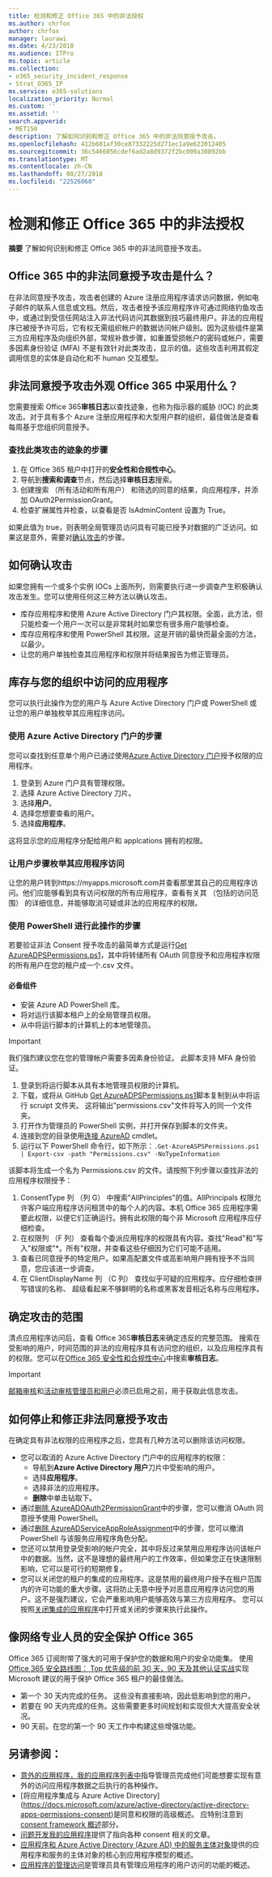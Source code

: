 ```yaml
---
title: 检测和修正 Office 365 中的非法授权
ms.author: chrfox
author: chrfox
manager: laurawi
ms.date: 4/23/2018
ms.audience: ITPro
ms.topic: article
ms.collection:
- o365_security_incident_response
- Strat_O365_IP
ms.service: o365-solutions
localization_priority: Normal
ms.custom: ''
ms.assetid: ''
search.appverid:
- MET150
description: 了解如何识别和修正 Office 365 中的非法同意授予攻击。
ms.openlocfilehash: 412b601af30ce87332225d271ec1a9e622012405
ms.sourcegitcommit: 36c5466056cdef6ad2a8d9372f2bc009a30892bb
ms.translationtype: MT
ms.contentlocale: zh-CN
ms.lasthandoff: 08/27/2018
ms.locfileid: "22526060"
---
```

# <a name="detect-and-remediate-illicit-consent-grants-in-office-365"></a>检测和修正 Office 365 中的非法授权

**摘要** 了解如何识别和修正 Office 365 中的非法同意授予攻击。

## <a name="what-is-the-illicit-consent-grant-attack-in-office-365"></a>Office 365 中的非法同意授予攻击是什么？
在非法同意授予攻击，攻击者创建的 Azure 注册应用程序请求访问数据，例如电子邮件的联系人信息或文档。然后，攻击者授予该应用程序许可通过网络钓鱼攻击中，或通过到受信任网站注入非法代码访问其数据到技巧最终用户。非法的应用程序已被授予许可后，它有权无需组织帐户的数据访问帐户级别。因为这些组件是第三方应用程序及向组织外部，常规补救步骤，如重置受损帐户的密码或帐户，需要多因素身份验证 (MFA) 不是有效针对此类攻击，显示的值。这些攻击利用其假定调用信息的实体是自动化和不 human 交互模型。

## <a name="what-does-an-illicit-consent-grant-attack-look-like-in-office-365"></a>非法同意授予攻击外观 Office 365 中采用什么？
您需要搜索 Office 365**审核日志**以查找迹象，也称为指示器的威胁 (IOC) 的此类攻击。对于具有多个 Azure 注册应用程序和大型用户群的组织，最佳做法是查看每周基于您组织同意授予。
### <a name="steps-for-finding-signs-of-this-attack"></a>查找此类攻击的迹象的步骤
1. 在 Office 365 租户中打开的**安全性和合规性中心**。
2. 导航到**搜索和调查**节点，然后选择**审核日志**搜索。
3. 创建搜索 （所有活动和所有用户） 和筛选的同意的结果，向应用程序，并添加 OAuth2PermissionGrant。
4. 检查扩展属性并检查，以查看是否 IsAdminContent 设置为 True。


如果此值为 true，则表明全局管理员访问具有可能已授予对数据的广泛访问。如果这是意外，需要对[确认攻击](detect-and-remediate-illicit-consent-grants.md#confirmattack)的步骤。

<a name="confirmattack"> </a>
## <a name="how-to-confirm-an-attack"></a>如何确认攻击
如果您拥有一个或多个实例 IOCs 上面所列，则需要执行进一步调查产生积极确认攻击发生。您可以使用任何这三种方法以确认攻击。
- 库存应用程序和使用 Azure Active Directory 门户其权限。全面，此方法，但只能检查一个用户一次可以是非常耗时如果您有很多用户能够检查。
- 库存应用程序和使用 PowerShell 其权限。这是开销的最快而最全面的方法，以最少。
- 让您的用户单独检查其应用程序和权限并将结果报告为修正管理员。

## <a name="inventory-apps-with-access-in-your-organization"></a>库存与您的组织中访问的应用程序
您可以执行此操作为您的用户与 Azure Active Directory 门户或 PowerShell 或让您的用户单独枚举其应用程序访问。

### <a name="steps-for-using-the-azure-active-directory-portal"></a>使用 Azure Active Directory 门户的步骤
您可以查找到任意单个用户已通过使用[Azure Active Directory 门户](https://portal.azure.com/)授予权限的应用程序。 
1. 登录到 Azure 门户具有管理权限。
2. 选择 Azure Active Directory 刀片。
3. 选择**用户**。
4. 选择您想要查看的用户。
5. 选择**应用程序**。

这将显示您的应用程序分配给用户和 applcations 拥有的权限。

### <a name="steps-for-having-your-users-enumerate-their-application-access"></a>让用户步骤枚举其应用程序访问
让您的用户转到https://myapps.microsoft.com并查看那里其自己的应用程序访问。他们应能够看到具有访问权限的所有应用程序，查看有关其 （包括的访问范围） 的详细信息，并能够取消可疑或非法的应用程序的权限。

### <a name="steps-for-doing-this-with-powershell"></a>使用 PowerShell 进行此操作的步骤
若要验证非法 Consent 授予攻击的最简单方式是运行[Get AzureADPSPermissions.ps1](https://gist.github.com/psignoret/41793f8c6211d2df5051d77ca3728c09)，其中将转储所有 OAuth 同意授予和应用程序权限的所有用户在您的租户成一个.csv 文件。 

#### <a name="pre-requisites"></a>必备组件
- 安装 Azure AD PowerShell 库。
- 将对运行该脚本租户上的全局管理员权限。
- 从中将运行脚本的计算机上的本地管理员。

> [!IMPORTANT]
> 我们强烈建议您在您的管理帐户需要多因素身份验证。 此脚本支持 MFA 身份验证。

1. 登录到将运行脚本从具有本地管理员权限的计算机。
2. 下载，或将从 GitHub [Get AzureADPSPermissions.ps1](https://gist.github.com/psignoret/41793f8c6211d2df5051d77ca3728c09)脚本复制到从中将运行 scruipt 文件夹。 这将输出"permissions.csv"文件将写入的同一个文件夹。
3. 打开作为管理员的 PowerShell 实例，并打开保存到脚本的文件夹。
4. 连接到您的目录使用[连接 AzureAD](https://docs.microsoft.com/powershell/module/azuread/connect-azuread?view=azureadps-2.0) cmdlet。
5. 运行以下 PowerShell 命令行，如下所示：`.Get-AzureASPSPermissions.ps1 | Export-csv -path "Permissions.csv" -NoTypeInformation`

该脚本将生成一个名为 Permissions.csv 的文件。请按照下列步骤以查找非法的应用程序权限授予： 
1. ConsentType 列 （列 G） 中搜索"AllPrinciples"的值。AllPrincipals 权限允许客户端应用程序访问租赁中的每个人的内容。本机 Office 365 应用程序需要此权限，以便它们正确运行。拥有此权限的每个非 Microsoft 应用程序应仔细检查。
2.  在权限列 （F 列） 查看每个委派应用程序的权限具有内容。查找"Read"和"写入"权限或"*。所有"权限，并查看这些仔细因为它们可能不适用。
3.  查看已同意授予的特定用户。如果高配置文件或高影响用户拥有授予不当同意，您应该进一步调查。
4.  在 ClientDisplayName 列 （C 列） 查找似乎可疑的应用程序。应仔细检查拼写错误的名称、 超级看起来不够鲜明的名称或黑客发音相近名称与应用程序。

## <a name="determine-the-scope-of-the-attack"></a>确定攻击的范围
清点应用程序访问后，查看 Office 365**审核日志**来确定违反的完整范围。 搜索在受影响的用户，时间范围的非法的应用程序具有访问您的组织，以及应用程序具有的权限。您可以在[Office 365 安全性和合规性中心](https://support.office.com/article/Search-the-audit-log-in-the-Office-365-Security-Compliance-Center-0d4d0f35-390b-4518-800e-0c7ec95e946c)中搜索**审核日志**。 

> [!IMPORTANT]
> [邮箱审核](https://support.office.com/article/Enable-mailbox-auditing-in-Office-365-aaca8987-5b62-458b-9882-c28476a66918)和[活动审核管理员和用户](https://support.office.com/article/turn-office-365-audit-log-search-on-or-off-e893b19a-660c-41f2-9074-d3631c95a014)必须已启用之前，用于获取此信息攻击。

## <a name="how-to-stop-and-remediate-an-illicit-consent-grant--attack"></a>如何停止和修正非法同意授予攻击
在确定具有非法权限的应用程序之后，您具有几种方法可以删除该访问权限。
- 您可以取消的 Azure Active Directory 门户中的应用程序的权限：
    - 导航到**Azure Active Directory 用户**刀片中受影响的用户。
    - 选择**应用程序**。
    - 选择非法的应用程序。
    - **删除**中单击钻取下。
- 通过[删除 AzureADOAuth2PermissionGrant](https://docs.microsoft.com/powershell/module/azuread/Remove-AzureADOAuth2PermissionGrant?view=azureadps-2.0)中的步骤，您可以撤消 OAuth 同意授予使用 PowerShell。
- 通过[删除 AzureADServiceAppRoleAssignment](https://docs.microsoft.com/powershell/module/azuread/Remove-AzureADServiceAppRoleAssignment?view=azureadps-2.0)中的步骤，您可以撤消 PowerShell 与该服务应用程序角色分配。
- 您还可以禁用登录受影响的帐户完全，其中将反过来禁用应用程序访问该帐户中的数据。当然，这不是理想的最终用户的工作效率，但如果您正在快速限制影响，它可以是可行的短期修复。
- 您可以关闭您的租户的集成的应用程序。这是禁用的最终用户授予在租户范围内的许可功能的重大步骤。这将防止无意中授予对恶意应用程序访问您的用户。这不是强烈建议，它会严重影响用户能够高效与第三方应用程序。 您可以按照[关闭集成的应用程序](https://support.office.com/article/Turning-Integrated-Apps-on-or-off-7e453a40-66df-44ab-92a1-96786cb7fb34)中打开或关闭的步骤来执行此操作。

## <a name="secure-office-365-like-a-cybersecurity-pro"></a>像网络专业人员的安全保护 Office 365
Office 365 订阅附带了强大的可用于保护您的数据和用户的安全功能集。 使用[Office 365 安全路线图： Top 优先级的前 30 天，90 天及其他认证实战](https://support.office.com/article/office-365-security-roadmap-top-priorities-for-the-first-30-days-90-days-and-beyond-28c86a1c-e4dd-4aad-a2a6-c768a21cb352)实现 Microsoft 建议的用于保护 Office 365 租户的最佳做法。
- 第一个 30 天内完成的任务。 这些没有直接影响，因此低影响到您的用户。
- 若要在 90 天内完成的任务。这些需要更多时间规划和实现但大大提高安全状况。
- 90 天前。在您的第一个 90 天工作中构建这些增强功能。

## <a name="see-also"></a>另请参阅：
- [意外的应用程序，我的应用程序列表中](https://docs.microsoft.com/azure/active-directory/application-access-unexpected-application)指导管理员完成他们可能想要实现有意外的访问应用程序数据之后执行的各种操作。
- [将应用程序集成与 Azure Active Directory] (https://docs.microsoft.com/azure/active-directory/active-directory-apps-permissions-consent)是同意和权限的高级概述。 应特别注意到[consent framework 概述](https://docs.microsoft.com/azure/active-directory/develop/active-directory-integrating-applications#overview-of-the-consent-framework)部分。
- [问题开发我的应用程序](https://docs.microsoft.com/azure/active-directory/active-directory-application-dev-development-content-map)提供了指向各种 consent 相关的文章。
- [应用程序和 Azure Active Directory (Azure AD) 中的服务主体对象](https://docs.microsoft.com/azure/active-directory/develop/active-directory-application-objects)提供的应用程序和服务的主体对象的核心到应用程序模型的概述。
- [应用程序的管理访问](https://docs.microsoft.com/azure/active-directory/active-directory-managing-access-to-apps)是管理员具有管理应用程序的用户访问的功能的概述。
